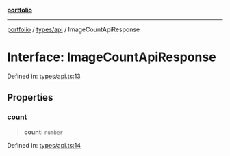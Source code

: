 [**portfolio**](../../../README.md)

***

[portfolio](../../../modules.md) / [types/api](../README.md) / ImageCountApiResponse

# Interface: ImageCountApiResponse

Defined in: [types/api.ts:13](https://github.com/tnorlund/Portfolio/blob/5c97bcc849fb644a645f57ea445db44c60e6dbda/portfolio/types/api.ts#L13)

## Properties

### count

> **count**: `number`

Defined in: [types/api.ts:14](https://github.com/tnorlund/Portfolio/blob/5c97bcc849fb644a645f57ea445db44c60e6dbda/portfolio/types/api.ts#L14)
